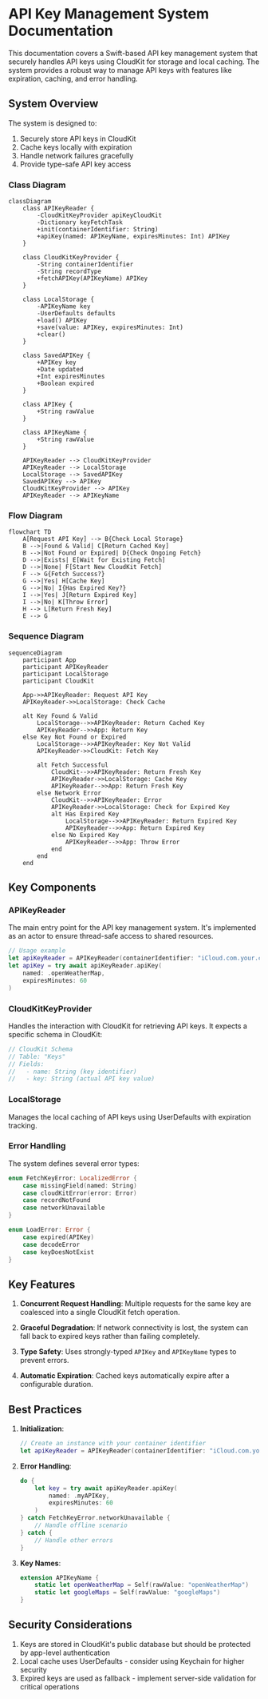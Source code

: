 # API Key Management System Documentation

This documentation covers a Swift-based API key management system that securely handles API keys using CloudKit for storage and local caching. The system provides a robust way to manage API keys with features like expiration, caching, and error handling.

## System Overview

The system is designed to:
1. Securely store API keys in CloudKit
2. Cache keys locally with expiration
3. Handle network failures gracefully
4. Provide type-safe API key access

### Class Diagram

```mermaid
classDiagram
    class APIKeyReader {
        -CloudKitKeyProvider apiKeyCloudKit
        -Dictionary keyFetchTask
        +init(containerIdentifier: String)
        +apiKey(named: APIKeyName, expiresMinutes: Int) APIKey
    }
    
    class CloudKitKeyProvider {
        -String containerIdentifier
        -String recordType
        +fetchAPIKey(APIKeyName) APIKey
    }
    
    class LocalStorage {
        -APIKeyName key
        -UserDefaults defaults
        +load() APIKey
        +save(value: APIKey, expiresMinutes: Int)
        +clear()
    }
    
    class SavedAPIKey {
        +APIKey key
        +Date updated
        +Int expiresMinutes
        +Boolean expired
    }
    
    class APIKey {
        +String rawValue
    }
    
    class APIKeyName {
        +String rawValue
    }
    
    APIKeyReader --> CloudKitKeyProvider
    APIKeyReader --> LocalStorage
    LocalStorage --> SavedAPIKey
    SavedAPIKey --> APIKey
    CloudKitKeyProvider --> APIKey
    APIKeyReader --> APIKeyName

```

### Flow Diagram

```mermaid
flowchart TD
    A[Request API Key] --> B{Check Local Storage}
    B -->|Found & Valid| C[Return Cached Key]
    B -->|Not Found or Expired| D{Check Ongoing Fetch}
    D -->|Exists| E[Wait for Existing Fetch]
    D -->|None| F[Start New CloudKit Fetch]
    F --> G{Fetch Success?}
    G -->|Yes| H[Cache Key]
    G -->|No| I{Has Expired Key?}
    I -->|Yes| J[Return Expired Key]
    I -->|No| K[Throw Error]
    H --> L[Return Fresh Key]
    E --> G
```

### Sequence Diagram

```mermaid
sequenceDiagram
    participant App
    participant APIKeyReader
    participant LocalStorage
    participant CloudKit
    
    App->>APIKeyReader: Request API Key
    APIKeyReader->>LocalStorage: Check Cache
    
    alt Key Found & Valid
        LocalStorage-->>APIKeyReader: Return Cached Key
        APIKeyReader-->>App: Return Key
    else Key Not Found or Expired
        LocalStorage-->>APIKeyReader: Key Not Valid
        APIKeyReader->>CloudKit: Fetch Key
        
        alt Fetch Successful
            CloudKit-->>APIKeyReader: Return Fresh Key
            APIKeyReader->>LocalStorage: Cache Key
            APIKeyReader-->>App: Return Fresh Key
        else Network Error
            CloudKit-->>APIKeyReader: Error
            APIKeyReader->>LocalStorage: Check for Expired Key
            alt Has Expired Key
                LocalStorage-->>APIKeyReader: Return Expired Key
                APIKeyReader-->>App: Return Expired Key
            else No Expired Key
                APIKeyReader-->>App: Throw Error
            end
        end
    end
```

## Key Components

### APIKeyReader

The main entry point for the API key management system. It's implemented as an actor to ensure thread-safe access to shared resources.

```swift
// Usage example
let apiKeyReader = APIKeyReader(containerIdentifier: "iCloud.com.your.container")
let apiKey = try await apiKeyReader.apiKey(
    named: .openWeatherMap,
    expiresMinutes: 60
)
```

### CloudKitKeyProvider

Handles the interaction with CloudKit for retrieving API keys. It expects a specific schema in CloudKit:

```swift
// CloudKit Schema
// Table: "Keys"
// Fields:
//   - name: String (key identifier)
//   - key: String (actual API key value)
```

### LocalStorage

Manages the local caching of API keys using UserDefaults with expiration tracking.

### Error Handling

The system defines several error types:

```swift
enum FetchKeyError: LocalizedError {
    case missingField(named: String)
    case cloudKitError(error: Error)
    case recordNotFound
    case networkUnavailable
}

enum LoadError: Error {
    case expired(APIKey)
    case decodeError
    case keyDoesNotExist
}
```

## Key Features

1. **Concurrent Request Handling**: Multiple requests for the same key are coalesced into a single CloudKit fetch operation.

2. **Graceful Degradation**: If network connectivity is lost, the system can fall back to expired keys rather than failing completely.

3. **Type Safety**: Uses strongly-typed `APIKey` and `APIKeyName` types to prevent errors.

4. **Automatic Expiration**: Cached keys automatically expire after a configurable duration.

## Best Practices

1. **Initialization**:
   ```swift
   // Create an instance with your container identifier
   let apiKeyReader = APIKeyReader(containerIdentifier: "iCloud.com.your.container")
   ```

2. **Error Handling**:
   ```swift
   do {
       let key = try await apiKeyReader.apiKey(
           named: .myAPIKey,
           expiresMinutes: 60
       )
   } catch FetchKeyError.networkUnavailable {
       // Handle offline scenario
   } catch {
       // Handle other errors
   }
   ```

3. **Key Names**:
   ```swift
   extension APIKeyName {
       static let openWeatherMap = Self(rawValue: "openWeatherMap")
       static let googleMaps = Self(rawValue: "googleMaps")
   }
   ```

## Security Considerations

1. Keys are stored in CloudKit's public database but should be protected by app-level authentication
2. Local cache uses UserDefaults - consider using Keychain for higher security
3. Expired keys are used as fallback - implement server-side validation for critical operations
